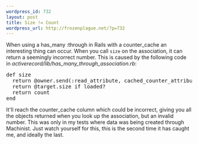 ```yaml
--- 
wordpress_id: 732
layout: post
title: Size != Count
wordpress_url: http://frozenplague.net/?p=732
---
```

When using a has\_many :through in Rails with a counter\_cache an interesting thing can occur. When you call `size` on the association, it can return a seemingly incorrect number. This is caused by the following code in <em>activerecord/lib/has\_many\_through\_association.rb</em>:

<pre>
def size
  return @owner.send(:read_attribute, cached_counter_attribute_name) if has_cached_counter?
  return @target.size if loaded?
  return count
end
</pre>

It'll reach the counter_cache column which could be incorrect, giving you all the objects returned when you look up the association, but an invalid number. This was only in my tests where data was being created through Machinist. Just watch yourself for this, this is the second time it has caught me, and ideally the last.
